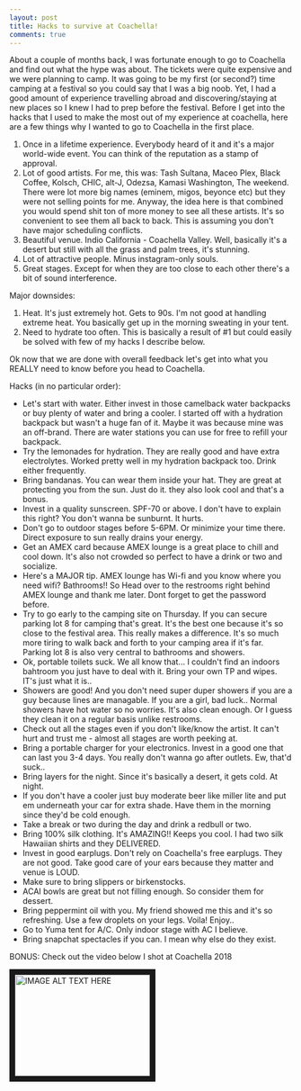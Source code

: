 ```yaml
---
layout: post
title: Hacks to survive at Coachella!
comments: true
---
```


About a couple of months back, I was fortunate enough to go to Coachella and find out what the hype was about. The tickets were quite expensive
and we were planning to camp. It was going to be my first (or second?) time camping at a festival so you could say that I was a big noob.
Yet, I had a good amount of experience travelling abroad and discovering/staying at new places so I knew I had to prep before the festival.
Before I get into the hacks that I used to make the most out of my experience at coachella, here are a few things why I wanted to go to Coachella
in the first place.

1. Once in a lifetime experience. Everybody heard of it and it's a major world-wide event. You can think of the reputation as a stamp of approval.
2. Lot of good artists. For me, this was: Tash Sultana, Maceo Plex, Black Coffee, Kolsch, CHIC, alt-J, Odezsa, Kamasi Washington, The weekend.
There were lot more big names (eminem, migos, beyonce etc) but they were not selling points for me. Anyway, the idea here is that combined
you would spend shit ton of more money to see all these artists. It's so convenient to see them all back to back. This is assuming you don't have
major scheduling conflicts.
3. Beautiful venue. Indio California - Coachella Valley. Well, basically it's a desert but still with all the grass and palm trees, it's stunning.
4. Lot of attractive people. Minus instagram-only souls.
5. Great stages. Except for when they are too close to each other there's a bit of sound interference.

Major downsides:
1. Heat. It's just extremely hot. Gets to 90s. I'm not good at handling extreme heat. You basically get up in the morning sweating in your tent.
2. Need to hydrate too often. This is basically a result of #1 but could easily be solved with few of my hacks I describe below.

Ok now that we are done with overall feedback let's get into what you REALLY need to know before you head to Coachella. 

Hacks (in no particular order):
- Let's start with water. Either invest in those camelback water backpacks or buy plenty of water and bring a cooler. I started off with a hydration
backpack but wasn't a huge fan of it. Maybe it was because mine was an off-brand. There are water stations you can use for free to refill your backpack.
- Try the lemonades for hydration. They are really good and have extra electrolytes. Worked pretty well in my hydration backpack too. Drink either frequently.
- Bring bandanas. You can wear them inside your hat. They are great at protecting you from the sun. Just do it. they also look cool and that's a bonus.
- Invest in a quality sunscreen. SPF-70 or above. I don't have to explain this right? You don't wanna be sunburnt. It hurts.
- Don't go to outdoor stages before 5-6PM. Or minimize your time there. Direct exposure to sun really drains your energy.
- Get an AMEX card because AMEX lounge is a great place to chill and cool down. It's also not crowded so perfect to have a drink or two and socialize.
- Here's a MAJOR tip. AMEX lounge has Wi-fi and you know where you need wifi? Bathrooms!! So Head over to the restrooms right behind AMEX lounge and thank me later.
Dont forget to get the password before.
- Try to go early to the camping site on Thursday. If you can secure parking lot 8 for camping that's great. It's the best one because it's so close to the festival area.
This really makes a difference. It's so much more tiring to walk back and forth to your camping area if it's far. Parking lot 8 is also very central to bathrooms and showers.
- Ok, portable toilets suck. We all know that... I couldn't find an indoors bahtroom you just have to deal with it. Bring your own TP and wipes. IT's just what it is..
- Showers are good! And you don't need super duper showers if you are a guy because lines are managable. If you are a girl, bad luck.. Normal showers have hot water so no worries.
It's also clean enough. Or I guess they clean it on a regular basis unlike restrooms.
- Check out all the stages even if you don't like/know the artist. It can't hurt and trust me - almost all stages are worth peeking at.
- Bring a portable charger for your electronics. Invest in a good one that can last you 3-4 days. You really don't wanna go after outlets. Ew, that'd suck..
- Bring layers for the night. Since it's basically a desert, it gets cold. At night.
- If you don't have a cooler just buy moderate beer like miller lite and put em underneath your car for extra shade. Have them in the morning since they'd be cold enough.
- Take a break or two during the day and drink a redbull or two.
- Bring 100% silk clothing. It's AMAZING!! Keeps you cool. I had two silk Hawaiian shirts and they DELIVERED.
- Invest in good earplugs. Don't rely on Coachella's free earplugs. They are not good. Take good care of your ears because they matter and venue is LOUD.
- Make sure to bring slippers or birkenstocks.
- ACAI bowls are great but not filling enough. So consider them for dessert.
- Bring peppermint oil with you. My friend showed me this and it's so refreshing. Use a few droplets on your legs. Voila! Enjoy..
- Go to Yuma tent for A/C. Only indoor stage with AC I believe.
- Bring snapchat spectacles if you can. I mean why else do they exist.

BONUS: Check out the video below I shot at Coachella 2018

<a href="http://www.youtube.com/watch?feature=player_embedded&v=8lkb2saTXt4
" target="_blank"><img src="http://img.youtube.com/vi/8lkb2saTXt4/0.jpg" 
alt="IMAGE ALT TEXT HERE" width="240" height="180" border="10" /></a>
